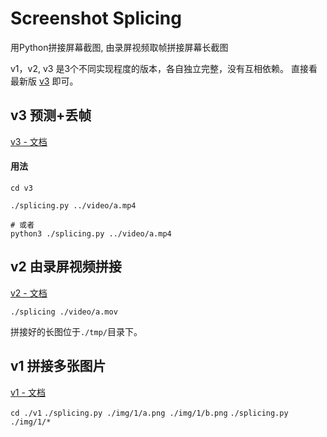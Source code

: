 # Screenshot Splicing

用Python拼接屏幕截图, 由录屏视频取帧拼接屏幕长截图

v1，v2, v3 是3个不同实现程度的版本，各自独立完整，没有互相依赖。
直接看最新版 [v3](./v3/README.md) 即可。

## v3 预测+丢帧
[v3 - 文档](./v3/README.md)
#### 用法
```shell
cd v3

./splicing.py ../video/a.mp4

# 或者
python3 ./splicing.py ../video/a.mp4

```

## v2 由录屏视频拼接

[v2 - 文档](./v2/README.md)

`./splicing ./video/a.mov`

拼接好的长图位于`./tmp/`目录下。

## v1 拼接多张图片
[v1 - 文档](./v1/README.md)

`cd ./v1`
`./splicing.py ./img/1/a.png ./img/1/b.png`
`./splicing.py ./img/1/*`


